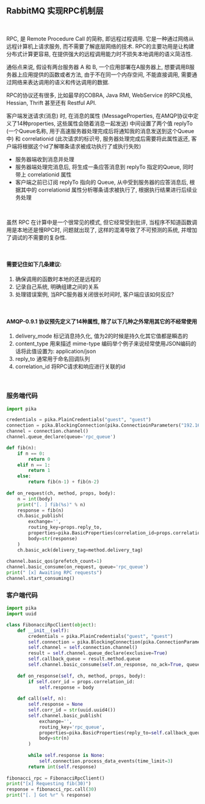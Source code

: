 
## RabbitMQ 实现RPC机制层

<br/>

RPC, 是 Remote Procedure Call 的简称, 即远程过程调用. 它是一种通过网络从远程计算机上请求服务, 而不需要了解底层网络的技术. RPC的主要功用是让构建分布式计算更容易, 在提供强大的远程调用能力时不损失本地调用的语义简洁性.

通俗点来说, 假设有两台服务器 A 和 B, 一个应用部署在A服务器上, 想要调用B服务器上应用提供的函数或者方法, 由于不在同一个内存空间, 不能直接调用, 需要通过网络来表达调用的语义和传达调用的数据.

RPC的协议还有很多, 比如最早的COBRA, Java RMI, WebService 的RPC风格, Hessian, Thrift 甚至还有 Restful API.

客户端发送请求(消息) 时, 在消息的属性 (MessageProperties, 在AMQP协议中定义了14种properties, 这些属性会随着消息一起发送) 中间设置了两个值 replyTo (一个Queue名称, 用于高速服务器处理完成后将通知我的消息发送到这个Queue中) 和 correlationid (此次请求的标识号, 服务器处理完成后需要将此属性返还, 客户端将根据这个id了解哪条请求被成功执行了或执行失败)

* 服务器端收到消息并处理
* 服务器端处理完消息后, 将生成一条应答消息到 replyTo 指定的Queue, 同时带上 correlationid 属性
* 客户端之前已订阅 replyTo 指向的 Queue, 从中受到服务器的应答消息后, 根据其中的 correlationid 属性分析哪条请求被执行了, 根据执行结果进行后续业务处理

<br/>

虽然 RPC 在计算中是一个很常见的模式, 但它经常受到批评, 当程序不知道函数调用是本地还是慢RPC时, 问题就出现了, 这样的混淆导致了不可预测的系统, 并增加了调试的不需要的复杂性.

<br/>

#### 需要记住如下几条建议:
1) 确保调用的函数时本地的还是远程的
2) 记录自己系统, 明确组建之间的关系
3) 处理错误案例, 当RPC服务器关闭很长时间时, 客户端应该如何反应?

<br/>

#### AMQP-0.9.1 协议预先定义了14种属性, 除了以下几种之外常用其它的不经常使用
1) delivery_mode 标记消息持久化, 值为2的时候是持久化其它值都是瞬态的
2) content_type 用来描述 mime-type 编码举个例子来说经常使用JSON编码的话将此值设置为: application/json
3) reply_to 通常用于命名回调队列
4) correlation_id 将RPC请求和响应进行关联的id

<br/>

### 服务端代码

```python
import pika

credentials = pika.PlainCredentials("guest", "guest")
connection = pika.BlockingConnection(pika.ConnectioinParameters("192.168.1.1", 5672, "/", credentials))
channel = connection.channel()
channel.queue_declare(queue='rpc_queue')

def fib(n):
    if n == 0:
        return 0
    elif n == 1:
        return 1
    else:
        return fib(n-1) + fib(n-2)
        
def on_request(ch, method, props, body):
    n = int(body)
    print("[. ] fib(%s)" % n)
    response = fib(n)
    ch.basic_publish(
        exchange='',
        routing_key=props.reply_to,
        properties=pika.BasicProperties(correlation_id=props.correlation_id),
        body=str(response)
    )
    ch.basic_ack(delivery_tag=method.delivery_tag)
    
channel.basic_qos(prefetch_count=1)
channel.basic_consume(on_request, queue='rpc_queue')
print(" [x] Awaiting RPC requests")
channel.start_consuming()
```

### 客户端代码

```python
import pika
import uuid

class FibonacciRpcClient(object):
    def __init__(self):
        credentials = pika.PlainCredentials("guest", "guest")
        self.connection = pika.BlockingConnection(pika.ConnectionParameters("192.168.1.1", 5672, "/", credentials))
        self.channel = self.connection.channel()
        result = self.channel.queue_declare(exclusive=True)
        self.callback_queue = result.method.queue
        self.channel.basic_consume(self.on_response, no_ack=True, queue=self.callback_queue)
        
    def on_response(self, ch, method, props, body):
        if self.corr_id = props.correlation_id:
            self.response = body
        
    def call(self, n):
        self.response = None
        self.corr_id = str(uuid.uuid4())
        self.channel.basic_publish(
            exchange='', 
            routing_key='rpc_queue', 
            properties=pika.BasicProperties(reply_to=self.callback_queue, correlation_id=self.corr_id,),
            body=str(n)
        )
                                   
        while self.response is None:
            self.connection.process_data_events(time_limit=3)
        return int(self.response)
        
fibonacci_rpc = FibonacciRpcClient()
print("[x] Requesting fib(30)")
response = fibonacci_rpc.call(30)
print("[. ] Got %r" % response)
```
